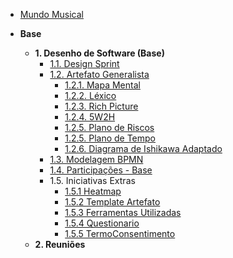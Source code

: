 <!-- docs/_sidebar.md -->

- [Mundo Musical](/)

- **Base**
  - **1. Desenho de Software (Base)**
    - [1.1. Design Sprint](/Base/1.1.DesignSprint.md)
    - [1.2. Artefato Generalista](/Base/1.2.ArtefatoGeneralista/index.md)
      - [1.2.1. Mapa Mental](/Base/1.2.ArtefatoGeneralista/1.2.1.MapaMental.md)
      - [1.2.2. Léxico](/Base/1.2.ArtefatoGeneralista/1.2.2.Lexico.md)
      - [1.2.3. Rich Picture](/Base/1.2.ArtefatoGeneralista/1.2.3.RichPicture.md)
      - [1.2.4. 5W2H](/Base/1.2.ArtefatoGeneralista/1.2.4.5W2H.md)
      - [1.2.5. Plano de Riscos](/Base/1.2.ArtefatoGeneralista/1.2.5.PlanoDeRiscos.md)
      - [1.2.5. Plano de Tempo](/Base/1.2.ArtefatoGeneralista/1.2.5.PlanoDeTempo.md)
      - [1.2.6. Diagrama de Ishikawa Adaptado](/Base/1.2.ArtefatoGeneralista/1.2.6.DiagramaIshikawa.md)
    - [1.3. Modelagem BPMN](/Base/1.3.ModelagemBPMN.md)
    - [1.4. Participações - Base](/Base/1.4.ParticipacoesBase.md)
    - 1.5. Iniciativas Extras
      - [1.5.1 Heatmap](/Base/1.5.IniciativasExtras/1.5.1.Heatmap.md)
      - [1.5.2 Template Artefato](/Base/1.5.IniciativasExtras/1.5.2.Template_artefato.md)
      - [1.5.3 Ferramentas Utilizadas](/Base/1.5.IniciativasExtras/1.5.3.Ferramentas.md)
      - [1.5.4 Questionario](/Base/1.5.IniciativasExtras/1.5.4.Questionario.md)
      - [1.5.5 TermoConsentimento](/Base/1.5.IniciativasExtras/1.5.5.TermoConsentimento.md)
  - **2. Reuniões**
